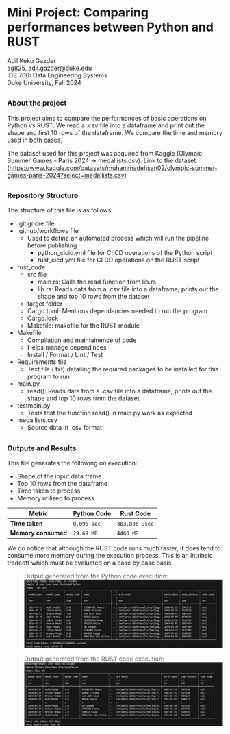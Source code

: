 # Mini Project: Comparing performances between Python and RUST
Adil Keku Gazder <br>
ag825, adil.gazder@duke.edu <br>
IDS 706: Data Engineering Systems <br>
Duke University, Fall 2024 <br >
##

### About the project

This project aims to compare the performances of basic operations on Python vs RUST. We read a .csv file into a dataframe and print out the shape and first 10 rows of the dataframe. We compare the time and memory used in both cases.

The dataset used for this project was acquired from Kaggle (Olympic Summer Games - Paris 2024 -> medallists.csv). Link to the dataset: (https://www.kaggle.com/datasets/muhammadehsan02/olympic-summer-games-paris-2024?select=medallists.csv)

##
### Repository Structure
The structure of this file is as follows:
- .gitignore file
- .github/workflows file
    - Used to define an automated process which will run the pipeline before publishing
        - python_cicid.yml file for CI CD operations of the Python script
        - rust_cicd.yml file for CI CD operations on the RUST script
- rust_code
    - src file
        - main.rs: Calls the read function from lib.rs
        - lib.rs: Reads data from a .csv file into a dataframe, prints out the shape and top 10 rows from the dataset
    - target folder
    - Cargo.toml: Mentions dependancies needed to run the program
    - Cargo.lock
    - Makefile: makefile for the RUST module
- Makefile
    - Compilation and maintainence of code
    - Helps manage dependinces
    - Install / Format / Lint / Test
- Requirements file
    - Text file (.txt) detailing the required packages to be installed for this program to run
- main.py
    - read(): Reads data from a .csv file into a dataframe, prints out the shape and top 10 rows from the dataset
- testmain.py
    - Tests that the function read() in main.py work as expected
- medallists.csv
    - Source data in .csv format

##
### Outputs and Results
This file generates the following on execution:
- Shape of the input data frame
- Top 10 rows from the dataframe
- Time taken to process
- Memory utilized to process


| Metric                | Python Code                   | Rust Code          | 
|-----------------------|---------------------------|----------------|
| **Time taken**  | `0.096 sec`                  | `383.806 usec`        |                                     |
| **Memory consumed**      | `29.69 MB` | `4460 MB` | ~40% faster                          |

We do notice that although the RUST code runs much faster, it does tend to consume more memory during the execution process. This is an intrinsic tradeoff which must be evaluated on a case by case basis.

> Output generated from the Python code execution:
![](python.png)

> Output generated from the RUST code execution:
![](rust.png)